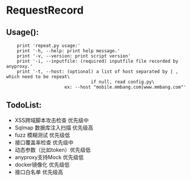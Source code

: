 # RequestRecord

## Usage():
~~~
    print 'repeat.py usage:'
    print '-h, --help: print help message.'
    print '-v, --version: print script version'
    print '-i, --inputfile: (required) inputfile file recorded by anyproxy.'
    print '-t, --host: (optional) a list of host separated by | , which need to be repeat\
    							if null, read config.py\
                      ex: --host "mobile.mmbang.com|www.mmbang.com"'
~~~

## TodoList:
- XSS跨域脚本攻击检查  优先级中
- Sqlmap 数据库注入扫描 优先级高
- fuzz 模糊测试 优先级低
- 接口覆盖率检查 优先级中
- 动态参数（比如token）优先级低
- anyproxy支持Mock 优先级低
- docker镜像化 优先级低
- 接口白名单 优先级高
